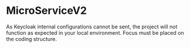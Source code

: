 # MicroServiceV2  
As Keycloak internal configurations cannot be sent, the project will not function as expected in your local environment. Focus must be placed on the coding structure.
